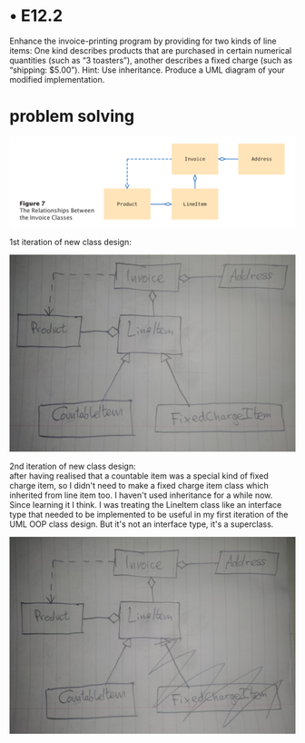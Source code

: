 # • E12.2 

Enhance the invoice-printing program by providing for two kinds of line items: One
kind describes products that are purchased in certain numerical quantities (such as
“3 toasters”), another describes a fixed charge (such as “shipping: $5.00”). Hint: Use
inheritance. Produce a UML diagram of your modified implementation.

# problem solving

![past UML diagram](past-UML-diagram.png)  

1st iteration of new class design:  

![1st iteration new UML diagram](1st-iteration-new-uml-diagram.jpeg)

2nd iteration of new class design:  
after having realised that a countable item was a special kind of fixed charge
item, so I didn't need to make a fixed charge item class which inherited from
line item too. I haven't used inheritance for a while now. Since learning it I 
think. I was treating the LineItem class like an interface type that needed to 
be implemented to be useful in my first iteration of the UML OOP class design.
But it's not an interface type, it's a superclass. 

![2nd iteration new UML diagram](2nd-iteration-new-uml-diagram.jpeg)

